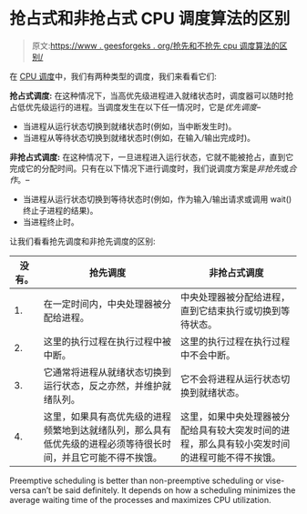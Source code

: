 # 抢占式和非抢占式 CPU 调度算法的区别

> 原文:[https://www . geesforgeks . org/抢先和不抢先 cpu 调度算法的区别/](https://www.geeksforgeeks.org/difference-between-preemptive-and-non-preemptive-cpu-scheduling-algorithms/)

在 [CPU 调度](https://www.geeksforgeeks.org/cpu-scheduling-in-operating-systems/)中，我们有两种类型的调度，我们来看看它们:

**抢占式调度:**
在这种情况下，当高优先级进程进入就绪状态时，调度器可以随时抢占低优先级运行的进程。当调度发生在以下任一情况时，它是*优先调度*–

*   当进程从运行状态切换到就绪状态时(例如，当中断发生时)。
*   当进程从等待状态切换到就绪状态时(例如，在输入/输出完成时)。

**非抢占式调度:**
在这种情况下，一旦进程进入运行状态，它就不能被抢占，直到它完成它的分配时间。只有在以下情况下进行调度时，我们说调度方案是*非抢先*或*合作*。–

*   当进程从运行状态切换到等待状态时(例如，作为输入/输出请求或调用 wait()终止子进程的结果)。
*   当进程终止时。

让我们看看抢先调度和非抢先调度的区别:

<center>

| 没有。 | 抢先调度 | 非抢占式调度 |
| --- | --- | --- |
| 1. | 在一定时间内，中央处理器被分配给进程。 | 中央处理器被分配给进程，直到它结束执行或切换到等待状态。 |
| 2. | 这里的执行过程在执行过程中被中断。 | 这里的执行过程在执行过程中不会中断。 |
| 3. | 它通常将进程从就绪状态切换到运行状态，反之亦然，并维护就绪队列。 | 它不会将进程从运行状态切换到就绪状态。 |
| 4. | 这里，如果具有高优先级的进程频繁地到达就绪队列，那么具有低优先级的进程必须等待很长时间，并且它可能不得不挨饿。 | 这里，如果中央处理器被分配给具有较大突发时间的进程，那么具有较小突发时间的进程可能不得不挨饿。 | 5. | 它非常灵活，因为关键进程在进入就绪队列时被允许访问 CPU，无论当前正在执行什么进程。 | 它是刚性的，因为即使关键进程进入就绪队列，运行中央处理器的进程也不会受到干扰。 | 6. | 这是与成本相关的，因为它必须保持共享数据的完整性。 | 这与成本无关。 |

</center>

Preemptive scheduling is better than non-preemptive scheduling or vise-versa can’t be said definitely. It depends on how a scheduling minimizes the average waiting time of the processes and maximizes CPU utilization.